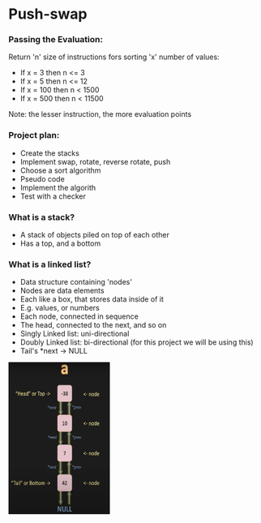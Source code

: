 # Push-swap

### Passing the Evaluation:
Return 'n' size of instructions fors sorting 'x' number of values:
- If x = 3 then n <= 3
- If x = 5 then n <= 12
- If x = 100 then n < 1500
- If x = 500 then n < 11500

Note: the lesser instruction, the more evaluation points

### Project plan:
- Create the stacks
- Implement swap, rotate, reverse rotate, push
- Choose a sort algorithm
- Pseudo code
- Implement the algorith
- Test with a checker

### What is a stack?
- A stack of objects piled on top of each other
- Has a top, and a bottom

### What is a linked list?
- Data structure containing 'nodes'
- Nodes are data elements
- Each like a box, that stores data inside of it
- E.g. values, or numbers
- Each node, connected in sequence
- The head, connected to the next, and so on
- Singly Linked list: uni-directional
- Doubly Linked list: bi-directional (for this project we will be using this)
- Tail's *next -> NULL
<div class="centrar">
<img src="https://github.com/Pausanpi/Push-swap/blob/main/img%20readme/Captura%20de%20pantalla%202024-01-03%20124904.png?raw=true" alt="Linked list" width="200" height="300">
</div>
